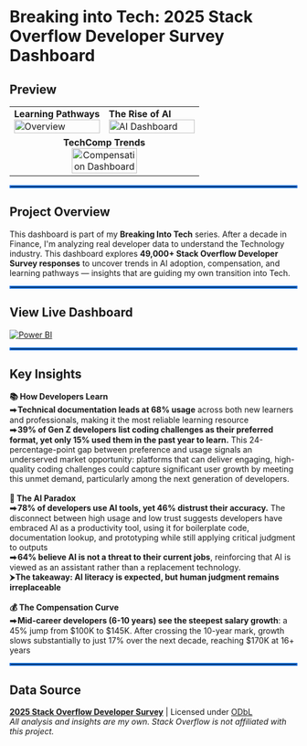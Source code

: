 # Breaking into Tech: 2025 Stack Overflow Developer Survey Dashboard
## Preview
<table>
  <tr>
    <td width="50%">
      <b>Learning Pathways</b><br/>
      <img width="100%" alt="Overview" src="https://github.com/user-attachments/assets/8ad56a73-5d51-4ac8-95ac-5da19db85735" />
    </td>
    <td width="50%">
      <b>The Rise of AI</b><br/>
      <img width="100%" alt="AI Dashboard" src="https://github.com/user-attachments/assets/b5e20958-ab28-42ca-ae50-f0fb39e1d007" />
    </td>
  </tr>
  <tr>
    <td colspan="2" align="center">
      <b>TechComp Trends</b><br/>
      <img width="60%" alt="Compensation Dashboard" src="https://github.com/user-attachments/assets/1719dd6d-241c-47ae-88dc-3a52c46e9431" />
    </td>
  </tr>
</table>
<hr style="border: 2px solid #0969DA;">

## Project Overview
This dashboard is part of my **Breaking Into Tech** series. After a decade in Finance, I'm analyzing real developer data to understand the Technology industry. 
This dashboard explores **49,000+ Stack Overflow Developer Survey responses** to uncover trends in AI adoption, compensation, and learning pathways — insights that are guiding my own transition into Tech.
<hr style="border: 2px solid #0969DA;">

## View Live Dashboard
[![Power BI](https://img.shields.io/badge/Power_BI-View_Live_Dashboard-00D084?style=for-the-badge&logo=powerbi&logoColor=white)](https://app.powerbi.com/view?r=eyJrIjoiOWRkNDU4OTktN2E2NS00NmU0LWE2MzQtZTk3N2Y1MjQ2YjAyIiwidCI6IjJhYmQ1YTUwLThlZjctNGRjZi04Yzc5LWE0ZWFlNTJlZGIyMSJ9&pageName=b2b3890d4d5c5f56d666)

<hr style="border: 2px solid #0969DA;">

## Key Insights

**📚 How Developers Learn<br/>**
⮕**Technical documentation leads at 68% usage** across both new learners and professionals, making it the most reliable learning resource<br/>
⮕**39% of Gen Z developers list coding challenges as their preferred format, yet only 15% used them in the past year to learn.** This 24-percentage-point gap between preference and usage signals an underserved market opportunity: platforms that can deliver engaging, high-quality coding challenges could capture significant user growth by meeting this unmet demand, particularly among the next generation of developers.
<br/>
<br/>
**🤖 The AI Paradox<br/>**
⮕**78% of developers use AI tools, yet 46% distrust their accuracy.** The disconnect between high usage and low trust suggests developers have embraced AI as a productivity tool, using it for boilerplate code, documentation lookup, and prototyping while still applying critical judgment to outputs</br>
⮕**64% believe AI is not a threat to their current jobs**, reinforcing that AI is viewed as an assistant rather than a replacement technology.<br/>
⮞**The takeaway: AI literacy is expected, but human judgment remains irreplaceable**
<br/>
<br/>
**💰 The Compensation Curve</br>**
⮕**Mid-career developers (6-10 years) see the steepest salary growth**: a 45% jump from $100K to $145K. After crossing the 10-year mark, growth slows substantially to just 17% over the next decade, reaching $170K at 16+ years
<br/>
<hr style="border: 2px solid #0969DA;">

## Data Source
**[2025 Stack Overflow Developer Survey](https://survey.stackoverflow.co/)** | Licensed under [ODbL](http://opendatacommons.org/licenses/odbl/1.0/) <br/>
*All analysis and insights are my own. Stack Overflow is not affiliated with this project.*
